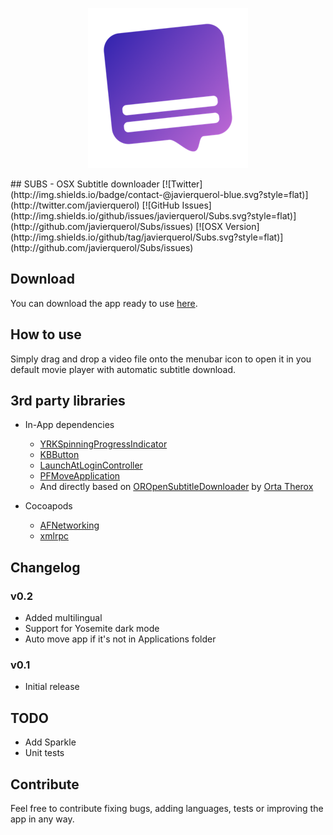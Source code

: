 <p align="center">
  <img src="https://raw.githubusercontent.com/JavierQuerol/Subs/master/Subs/Images.xcassets/AppIcon.appiconset/Icon_128x128@2x.png" alt="Subs" title="Subs">
</p>
## SUBS - OSX Subtitle downloader
[![Twitter](http://img.shields.io/badge/contact-@javierquerol-blue.svg?style=flat)](http://twitter.com/javierquerol)
[![GitHub Issues](http://img.shields.io/github/issues/javierquerol/Subs.svg?style=flat)](http://github.com/javierquerol/Subs/issues)
[![OSX Version](http://img.shields.io/github/tag/javierquerol/Subs.svg?style=flat)](http://github.com/javierquerol/Subs/issues)

## Download
You can download the app ready to use [here](http://javierquerol.es/subs).

## How to use
Simply drag and drop a video file onto the menubar icon to open it in you default movie player with automatic subtitle download.

## 3rd party libraries
- In-App dependencies
	- [YRKSpinningProgressIndicator](https://github.com/kelan/yrk-spinning-progress-indicator)
	- [KBButton](https://github.com/kwbock/KBButton)
	- [LaunchAtLoginController](https://github.com/Mozketo/LaunchAtLoginController)
	- [PFMoveApplication](https://github.com/potionfactory/LetsMove)
	- And directly based on [OROpenSubtitleDownloader](https://github.com/orta/OROpenSubtitleDownloader) by [Orta Therox](https://github.com/orta)
	
- Cocoapods
	- [AFNetworking](https://github.com/AFNetworking/AFNetworking)
	- [xmlrpc](https://github.com/corristo/xmlrpc)

## Changelog
### v0.2
- Added multilingual
- Support for Yosemite dark mode
- Auto move app if it's not in Applications folder

### v0.1
- Initial release

## TODO
- Add Sparkle
- Unit tests

## Contribute
Feel free to contribute fixing bugs, adding languages, tests or improving the app in any way.
